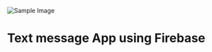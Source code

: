 ![Sample Image](https://media.tenor.com/images/96abb4fe817afa8bb2d0ad9439b30f0b/tenor.gif)


# Text message App using Firebase️

